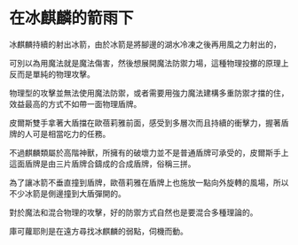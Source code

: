 # 在冰麒麟的箭雨下

冰麒麟持續的射出冰箭，由於冰箭是將腳邊的湖水冷凍之後再用風之力射出的，

可別以為用魔法就是魔法傷害，然後想展開魔法防禦力場，這種物理投擲的原理上反而是單純的物理攻擊。

物理型的攻擊並無法使用魔法防禦，或者需要用強力魔法建構多重防禦才擋的住，效益最高的方式不如帶一面物理盾牌。

皮爾斯雙手拿著大盾擋在歐蓓莉雅前面，感受到多層次而且持續的衝擊力，握著盾牌的人可是相當吃力的任務。

不過麒麟類屬於高階神獸，所擁有的破壞力並不是普通盾牌可承受的，皮爾斯手上這面盾牌是由三片盾牌合鑄成的合成盾牌，俗稱三拼。

為了讓冰箭不垂直撞到盾牌，歐蓓莉雅在盾牌上也施放一點向外旋轉的風場，所以不少冰箭是側邊撞到大盾彈開的。

對於魔法和混合物理的攻擊，好的防禦方式自然也是要混合多種理論的。

庫可蘿耶則是在遠方尋找冰麒麟的弱點，伺機而動。
